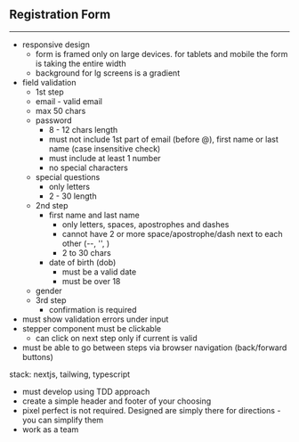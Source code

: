 ## Registration Form
---

* responsive design
  * form is framed only on large devices. for tablets and mobile the form is taking the entire width
  * background for lg screens is a gradient
* field validation
  * 1st step
  * email - valid email
  * max 50 chars
  * password
    * 8 - 12 chars length
    * must not include 1st part of email (before @), first name or last name (case insensitive check)
    * must include at least 1 number
    * no special characters
  * special questions
    * only letters
    * 2 - 30 length
  * 2nd step
    * first name and last name
      * only letters, spaces, apostrophes and dashes
      * cannot have 2 or more  space/apostrophe/dash next to each other (--, '',  )
      * 2 to 30 chars
    * date of birth (dob)
      * must be a valid date
      * must be over 18
  * gender
  * 3rd step
    * confirmation is required
* must show validation errors under input
* stepper component must be clickable
  * can click on next step only if current is valid
* must be able to go between steps via browser navigation (back/forward buttons)

stack: nextjs, tailwing, typescript

* must develop using TDD approach
* create a simple header and footer of your choosing 
* pixel perfect is not required. Designed are simply there for directions - you can simplify them 
* work as a team